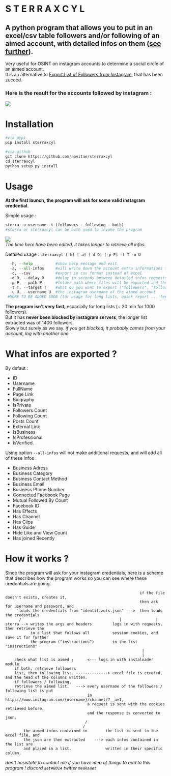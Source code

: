  # S T E R R A X C Y L
## A python program that allows you to put in an excel/csv table followers and/or following of an aimed account, with detailed infos on them ([see further](https://github.com/novitae/sterraxcyl#what-infos-are-exported-)).
Very useful for OSINT on instagram accounts to determine a social circle of an aimed account.  
It is an alternative to [Export List of Followers from Instagram](https://chrome-stats.com/d/hcdbfckhdcpepllecbkaaojfgipnpbpb), that has been zucced.
### Here is the result for the accounts followed by instagram :
![](https://i.imgur.com/kqKeIz9.png)

# Installation
```python
#via pypi
pip install sterraxcyl

#via github
git clone https://github.com/novitae/sterraxcyl
cd sterraxcyl
python setup.py install
```
# Usage
**At the first launch, the program will ask for some valid instagram credential.**  

Simple usage :
```python
sterra -u username -t (followers - following - both)
#sterra or sterraxcyl can be both used to invoke the program
```
![](https://i.imgur.com/yQDghqe.gif)  
_The time here have been edited, it takes longer to retrieve all infos._

Detailed usage : `sterraxcyl [-h] [-a] [-d D] [-p P] -t T -u U`  
```python
  -h, --help          #show help message and exit
  -a, --all-infos     #will write down the account extra informations that the program originaly ignores (see further)
  -c, --csv           #export in csv format instead of excel
  -d D, --delay D     #delay in seconds between detailed infos requests (by default 0)
  -p P, --path P      #folder path where files will be exported and the credentials stored (by default in "sterraxcyl/")
  -t T, --target T    #what do you want to export ("followers", "following" or "both")
  -u U, --username U  #the instagram username of the aimed account
 #MORE TO BE ADDED SOON (tor usage for long lists, quick report ... feel free to send me ideas (contact method on my github profile))
```

**The program isn't very fast**, espacially for long lists (~ 20 min for 1000 followers).  
But it has **never been blocked by instagram servers**, the longer list extracted was of 1400 followers.  
Slowly but surely as we say. _if you get blocked, it probably comes from your account, log with another one._

# What infos are exported ?
By defaut :  
- ID
- Username
- FullName
- Page Link
- Biography
- IsPrivate
- Followers Count
- Following Count
- Posts Count
- External Link
- IsBusiness
- IsProfessional
- IsVerified. 

Using option `--all-infos` will not make additional requests, and will add all of these infos :  
- Business Adress
- Business Category
- Business Contact Method
- Business Email
- Business Phone Number
- Connected Facebook Page
- Mutual Followed By Count
- Facebook ID
- Has Effects
- Has Channel
- Has Clips
- Has Guide
- Hide Like and View Count
- Has joined Recently


# How it works ?
Since the program will ask for your instagram credentials, here is a scheme that describes how the program works so you can see where these credentials are going.
```
                                                           if the file doesn't exists, creates it,
                                                           then ask for username and password, and
      loads the credentials from "identifiants.json" --->  then loads the credentials
      /                                           |               |
sterra --> writes the args and headers         logs in with requests, then retrieve the
           in a list that follows all          session cookies, and save it for further
           the program ("instructions")        in the list "instructions"
                                                            |
                                                            |
    check what list is aimed ;      <--- logs in with instaloader module
    if both, retrieve followers
    list, then following list. --------------> excel file is created, and the head of the columns written.
    if followers / following,
    retrieve the aimed list.   ---> every username of the followers / following list is put
                                    in https://www.instagram.com/{username}/channel/?__a=1,
                                    a request is sent with the cookies retrieved before,
                                    and the response is converted to json.
                                   /                                                                        
                                  /                                                                         
        the aimed infos contained in        the list is sent to the excel file, and
        the json are then extracted    ---> each infos contained in the list are
        and placed in a list.               written in their specific column.
```
_don't hesistate to contact me if you have idea of things to add to this program ! discord `aet#8014` twitter `meakaaet`_
